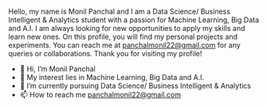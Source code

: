 Hello, my name is Monil Panchal and I am a Data Science/ Business Intelligent & Analytics student with a passion for Machine Learning, Big Data and A.I. I am always looking for new opportunities to apply my skills and learn new ones. On this profile, you will find my personal projects and experiments.
You can reach me at panchalmonil22@gmail.com for any queries or collaborations. Thank you for visiting my profile!


- 👋 Hi, I’m Monil Panchal
- 👀 My interest lies in Machine Learning, Big Data and A.I.
- 🌱 I’m currently pursuing Data Science/ Business Intelligent & Analytics
- 📫 How to reach me panchalmonil22@gmail.com


<!---
monill1/monill1 is a ✨ special ✨ repository because its `README.md` (this file) appears on your GitHub profile.
You can click the Preview link to take a look at your changes.
--->
